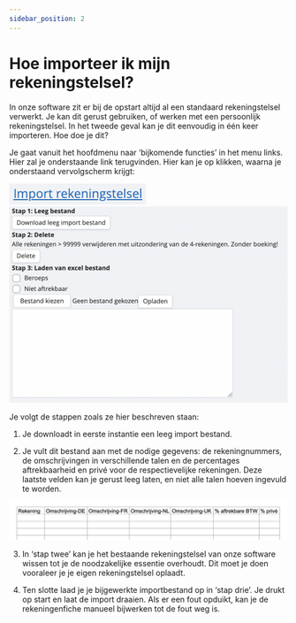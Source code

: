 ```yaml
---
sidebar_position: 2
---
```


# Hoe importeer ik mijn rekeningstelsel?

In onze software zit er bij de opstart altijd al een standaard rekeningstelsel verwerkt. Je kan dit gerust gebruiken, of werken met een persoonlijk rekeningstelsel. In het tweede geval kan je dit eenvoudig in één keer importeren. Hoe doe je dit? 

Je gaat vanuit het hoofdmenu naar ‘bijkomende functies’ in het menu links. Hier zal je onderstaande link terugvinden. Hier kan je op klikken, waarna je onderstaand vervolgscherm krijgt: 

![alt text](/img/images/image174.png)
![alt text](/img/images/image87.png)

Je volgt de stappen zoals ze hier beschreven staan:


1. Je downloadt in eerste instantie een leeg import bestand.

2. Je vult dit bestand aan met de nodige gegevens: de rekeningnummers, de omschrijvingen in verschillende talen en de percentages aftrekbaarheid en privé voor de respectievelijke rekeningen. Deze laatste velden kan je gerust leeg laten, en niet alle talen hoeven ingevuld te worden.

![alt text](/img/images/image278.png)

3. In ‘stap twee’ kan je het bestaande rekeningstelsel van onze software wissen tot je de noodzakelijke essentie overhoudt. Dit moet je doen vooraleer je je eigen rekeningstelsel oplaadt.

4. Ten slotte laad je je bijgewerkte importbestand op in ‘stap drie’. Je drukt op start en laat de import draaien. Als er een fout opduikt, kan je de rekeningenfiche manueel bijwerken tot de fout weg is.